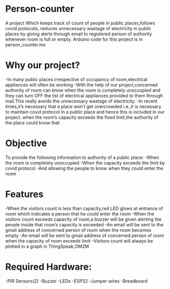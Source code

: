 # Person-counter

  A project Which keeps track of count of people in public places,follows covid protocols,
reduces unnecessary wastage of electricity in public places by giving alerts through email
to registered person of authority whenever room is full or empty.
Arduino code for this project is in person_counter.ino

# Why our project?

-In many public places irrespective of occupancy of room,electrical appliances will often be working
-With the help of our project,concerned authority of room can know when the room is completely unoccupied and they can turn OFF the list of electrical appliances provided to them through mail.This really avoids the unnecessary wastage of electricity.
-In recent times,it’s necessary that a place won’t get overcrowded i.e.,it is necessary to maintain covid protocol in a public place and hence this is included in our project.
 when the room’s capacity exceeds the fixed limit,the authority of the place could know that

# Objective

To provide the following information to authority of a public place:
-When the room is completely unoccupied
-When the capacity exceeds the limit by covid protocol
-And allowing the people to know when they could enter the room

# Features

-When the visitors count is less than  capacity,red LED glows at entrance of room which indicates a person that he could enter the room
-When the visitors count exceeds capacity of room,a buzzer will be given alerting the people inside that room’s capacity is exceeded
-An email will be sent to the gmail address of concerned person of room when the room becomes empty
-An email will be sent to  gmail address of concerned person of room when the capacity of room exceeds limit
-Visitors count will always be plotted in a graph in ThingSpeak,OM2M
  
# Required Hardware:

-PIR Sensors(2)
-Buzzer
-LEDs
-ESP32
-Jumper wires
-Breadboard
